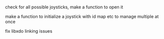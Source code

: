 check for all possible joysticks, make a function to open it

make a function to initialize a joystick with id map etc to manage multiple at once

fix libxdo linking issues
